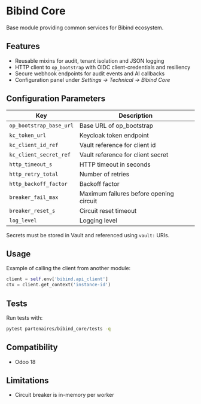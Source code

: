 # Bibind Core

Base module providing common services for Bibind ecosystem.

## Features
- Reusable mixins for audit, tenant isolation and JSON logging
- HTTP client to `op_bootstrap` with OIDC client-credentials and resiliency
- Secure webhook endpoints for audit events and AI callbacks
- Configuration panel under *Settings → Technical → Bibind Core*

## Configuration Parameters
| Key | Description |
| --- | --- |
| `op_bootstrap_base_url` | Base URL of op_bootstrap |
| `kc_token_url` | Keycloak token endpoint |
| `kc_client_id_ref` | Vault reference for client id |
| `kc_client_secret_ref` | Vault reference for client secret |
| `http_timeout_s` | HTTP timeout in seconds |
| `http_retry_total` | Number of retries |
| `http_backoff_factor` | Backoff factor |
| `breaker_fail_max` | Maximum failures before opening circuit |
| `breaker_reset_s` | Circuit reset timeout |
| `log_level` | Logging level |

Secrets must be stored in Vault and referenced using `vault:` URIs.

## Usage
Example of calling the client from another module:
```python
client = self.env['bibind.api_client']
ctx = client.get_context('instance-id')
```

## Tests
Run tests with:
```bash
pytest partenaires/bibind_core/tests -q
```

## Compatibility
- Odoo 18

## Limitations
- Circuit breaker is in-memory per worker
```
